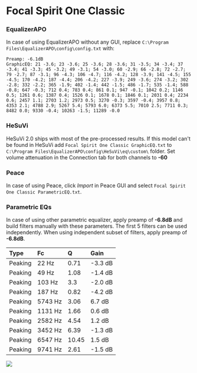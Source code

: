 # Focal Spirit One Classic

### EqualizerAPO
In case of using EqualizerAPO without any GUI, replace `C:\Program Files\EqualizerAPO\config\config.txt`
with:
```
Preamp: -6.1dB
GraphicEQ: 21 -3.6; 23 -3.6; 25 -3.6; 28 -3.6; 31 -3.5; 34 -3.4; 37 -3.4; 41 -3.3; 45 -3.2; 49 -3.1; 54 -3.0; 60 -2.9; 66 -2.8; 72 -2.7; 79 -2.7; 87 -3.1; 96 -4.3; 106 -4.7; 116 -4.2; 128 -3.9; 141 -4.5; 155 -4.5; 170 -4.2; 187 -4.4; 206 -4.2; 227 -3.9; 249 -3.6; 274 -3.2; 302 -2.8; 332 -2.2; 365 -1.9; 402 -1.4; 442 -1.5; 486 -1.7; 535 -1.4; 588 -0.8; 647 -0.3; 712 0.4; 783 0.4; 861 0.1; 947 -0.1; 1042 0.2; 1146 0.5; 1261 0.6; 1387 0.4; 1526 0.1; 1678 0.1; 1846 0.1; 2031 0.4; 2234 0.6; 2457 1.1; 2703 1.2; 2973 0.5; 3270 -0.3; 3597 -0.4; 3957 0.8; 4353 2.1; 4788 2.9; 5267 5.4; 5793 6.0; 6373 5.5; 7010 2.5; 7711 0.3; 8482 0.0; 9330 -0.4; 10263 -1.5; 11289 -0.0
```

### HeSuVi
HeSuVi 2.0 ships with most of the pre-processed results. If this model can't be found in HeSuVi add
`Focal Spirit One Classic GraphicEQ.txt` to `C:\Program Files\EqualizerAPO\config\HeSuVi\eq\custom\` folder.
Set volume attenuation in the Connection tab for both channels to **-60**

### Peace
In case of using Peace, click *Import* in Peace GUI and select `Focal Spirit One Classic ParametricEQ.txt`.

### Parametric EQs
In case of using other parametric equalizer, apply preamp of **-6.8dB** and build filters manually
with these parameters. The first 5 filters can be used independently.
When using independent subset of filters, apply preamp of **-6.8dB**.

| Type    | Fc      |     Q | Gain    |
|:--------|:--------|:------|:--------|
| Peaking | 22 Hz   |  0.71 | -3.3 dB |
| Peaking | 49 Hz   |  1.08 | -1.4 dB |
| Peaking | 103 Hz  |  3.3  | -2.0 dB |
| Peaking | 187 Hz  |  0.82 | -4.2 dB |
| Peaking | 5743 Hz |  3.06 | 6.7 dB  |
| Peaking | 1131 Hz |  1.66 | 0.6 dB  |
| Peaking | 2582 Hz |  4.54 | 1.2 dB  |
| Peaking | 3452 Hz |  6.39 | -1.3 dB |
| Peaking | 6547 Hz | 10.45 | 1.5 dB  |
| Peaking | 9741 Hz |  2.61 | -1.5 dB |

![](https://raw.githubusercontent.com/jaakkopasanen/AutoEq/master/results/innerfidelity/sbaf-serious/Focal%20Spirit%20One%20Classic/Focal%20Spirit%20One%20Classic.png)